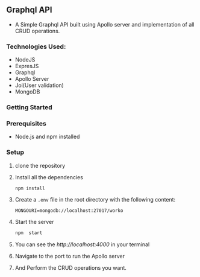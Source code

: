 ## Graphql API
 - A Simple Graphql API built using Apollo server and implementation of all CRUD operations.

### Technologies Used:
 - NodeJS
 - ExpresJS
 - Graphql
 - Apollo Server
 - Joi(User validation)
 - MongoDB

### Getting Started


### Prerequisites

- Node.js and npm installed

  
### Setup
 1) clone the repository
 2) Install all the dependencies

        npm install
 3) Create a `.env` file in the root directory with the following content:
    ```env
    MONGOURI=mongodb://localhost:27017/worko
    ```

4) Start the server
    ```sh
    npm  start
    ```
5) You can see the *http://localhost:4000* in your terminal
6) Navigate to the port to run the Apollo server
7) And Perform the CRUD operations you want. 


